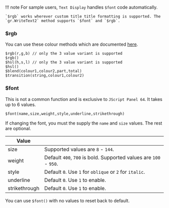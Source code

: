 !!! note
	For sample users, `Text Display` handles `$font` code automatically.

	`$rgb` works wherever custom title title formatting is supported. The
	`gr.WriteText2` method supports `$font` and `$rgb`.

### $rgb

You can use these colour methods which are documented [here](https://wiki.hydrogenaud.io/index.php?title=Foobar2000:Title_Formatting_Reference#Historical_and_Columns_UI_color_functions).

```
$rgb(r,g,b) // only the 3 value variant is supported
$rgb()
$hsl(h,s,l) // only the 3 value variant is supported
$hsl()
$blend(colour1,colour2,part,total)
$transition(string,colour1,colour2)
```

### $font

This is not a common function and is exclusive to `JScript Panel 64`. It takes up to 6 values.

`$font(name,size,weight,style,underline,strikethrough)`

If changing the font, you must the supply the `name` and `size` values. The rest are optional.

|Value||
|---|---|
|size|Supported values are `8` - `144`.
|weight|Default `400`, `700` is bold. Supported values are `100` - `950`.|
|style|Default `0`. Use `1` for `oblique` or `2` for `italic`.|
|underline|Default `0`. Use `1` to enable.|
|strikethrough|Default `0`. Use `1` to enable.|

You can use `$font()` with no values to reset back to default.

